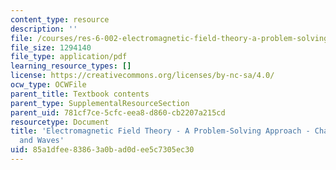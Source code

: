 ```yaml
---
content_type: resource
description: ''
file: /courses/res-6-002-electromagnetic-field-theory-a-problem-solving-approach-spring-2008/85a1dfee83863a0bad0dee5c7305ec30_MITRES_6_002S08_chapter7.pdf
file_size: 1294140
file_type: application/pdf
learning_resource_types: []
license: https://creativecommons.org/licenses/by-nc-sa/4.0/
ocw_type: OCWFile
parent_title: Textbook contents
parent_type: SupplementalResourceSection
parent_uid: 781cf7ce-5cfc-eea8-d860-cb2207a215cd
resourcetype: Document
title: 'Electromagnetic Field Theory - A Problem-Solving Approach - Chapter 7: Electrodynamics-Fields
  and Waves'
uid: 85a1dfee-8386-3a0b-ad0d-ee5c7305ec30
---
```

